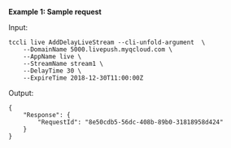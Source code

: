 **Example 1: Sample request**



Input: 

```
tccli live AddDelayLiveStream --cli-unfold-argument  \
    --DomainName 5000.livepush.myqcloud.com \
    --AppName live \
    --StreamName stream1 \
    --DelayTime 30 \
    --ExpireTime 2018-12-30T11:00:00Z
```

Output: 
```
{
    "Response": {
        "RequestId": "8e50cdb5-56dc-408b-89b0-31818958d424"
    }
}
```

